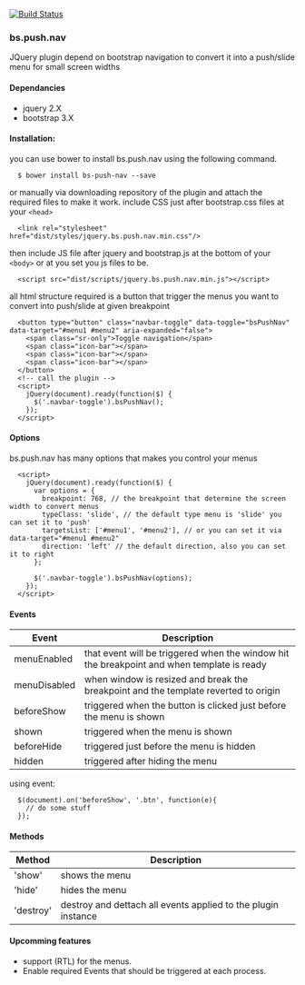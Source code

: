 [![Build Status](https://travis-ci.org/pencilpix/bs.push.nav.svg?branch=develop)](https://travis-ci.org/pencilpix/bs.push.nav)
### bs.push.nav
JQuery plugin depend on bootstrap navigation to convert it into a push/slide menu for small screen widths

#### Dependancies
  * jquery 2.X
  * bootstrap 3.X

#### Installation:
you can use bower to install bs.push.nav using the following command.

```
  $ bower install bs-push-nav --save
```

or manually via downloading repository of the plugin and attach the required files to make it work.
include CSS just after bootstrap.css files at your `<head>`

```
  <link rel="stylesheet" href="dist/styles/jquery.bs.push.nav.min.css"/>
```

then include JS file after jquery and bootstrap.js at the bottom of your `<body>` or at you set you js files to be.

```
  <script src="dist/scripts/jquery.bs.push.nav.min.js"></script>
```

all html structure required is a button that trigger the menus you want to convert into push/slide at given breakpoint

```
  <button type="button" class="navbar-toggle" data-toggle="bsPushNav" data-target="#menu1 #menu2" aria-expanded="false">
    <span class="sr-only">Toggle navigation</span>
    <span class="icon-bar"></span>
    <span class="icon-bar"></span>
    <span class="icon-bar"></span>
  </button>
  <!-- call the plugin -->
  <script>
    jQuery(document).ready(function($) {
      $('.navbar-toggle').bsPushNav();
    });
  </script>

```

#### Options
bs.push.nav has many options that makes you control your menus
```
  <script>
    jQuery(document).ready(function($) {
      var options = {
        breakpoint: 768, // the breakpoint that determine the screen width to convert menus
        typeClass: 'slide', // the default type menu is 'slide' you can set it to 'push'
        targetsList: ['#menu1', '#menu2'], // or you can set it via data-target="#menu1 #menu2"
        direction: 'left' // the default direction, also you can set it to right
      };

      $('.navbar-toggle').bsPushNav(options);
    });
  </script>
```

#### Events

Event           | Description                                                             
--------------- | ------------------------------------------------------------------------
menuEnabled     | that event will be triggered when the window hit the breakpoint and when template is ready
menuDisabled    | when window is resized and break the breakpoint and the template reverted to origin
beforeShow      | triggered when the button is clicked just before the menu is shown
shown           | triggered when the menu is shown
beforeHide      | triggered just before the menu is hidden
hidden          | triggered after hiding the menu

using event:
```
  $(document).on('beforeShow', '.btn', function(e){
    // do some stuff
  });
```

#### Methods

Method           | Description                                                            
---------------- | -----------------------------------------------------------------------
'show'           | shows the menu
'hide'           | hides the menu
'destroy'        | destroy and dettach all events applied to the plugin instance

#### Upcomming features
  * support (RTL) for the menus.
  * Enable required Events that should be triggered at each process.


